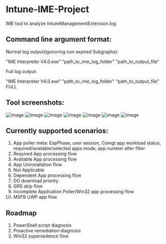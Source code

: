 # Intune-IME-Project
IME tool to analyze IntuneManagementExtension.log

## Command line argument format:

Normal log output(igonoring non expired Subgraphs):

"IME Interpreter V4.0.exe" "path_to_ime_log_folder" "path_to_output_file"

Full log output:

"IME Interpreter V4.0.exe" "path_to_ime_log_folder" "path_to_output_file" FULL


## Tool screenshots:
![image](https://github.com/mikaelfun/Intune-IME-Project/assets/31831389/826850da-7507-42d1-a576-05a58f6adb1f)
![image](https://github.com/mikaelfun/Intune-IME-Project/assets/31831389/89a29853-390e-41b3-be97-7aee58e0dfba)
![image](https://github.com/mikaelfun/Intune-IME-Project/assets/31831389/53940387-ff2f-47ac-bd5a-4004b5e37100)
![image](https://github.com/mikaelfun/Intune-IME-Project/assets/31831389/3a608a15-8ff7-4bd1-87cc-ee982b7cc24d)
![image](https://github.com/mikaelfun/Intune-IME-Project/assets/31831389/50c72966-7f3e-4221-96e0-a7e5d37cfcb7)
![image](https://github.com/mikaelfun/Intune-IME-Project/assets/31831389/7c639896-bc13-4711-a857-4d69814b985a)
![image](https://github.com/mikaelfun/Intune-IME-Project/assets/31831389/16a290ec-f22b-457a-ad3b-adaa96ce16b3)






## Currently supported scenarios:

1. App poller meta: EspPhase, user session, Comgt app workload status, required/available/selected apps mode, app number after filter
2. Required App processing flow
3. Available App processing flow
4. App Uninstallation flow
5. Not Applicable
6. Dependent App processing flow
7. DO download priority
8. GRS skip flow
9. Incomplete Application Poller/Win32 app processing flow
10. MSFB UWP app flow

## Roadmap

1. PowerShell script diagnosis
2. Proactive remediation diagnosis
3. Win32 supersedence flow
